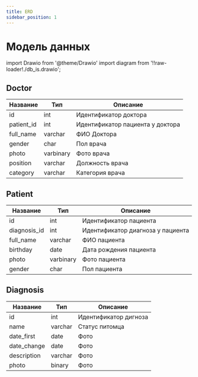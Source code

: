 ```yaml
---
title: ERD
sidebar_position: 1
---
```


# Модель данных

import Drawio from '@theme/Drawio'
import diagram from '!!raw-loader!./db_is.drawio';

<Drawio content={diagram} editable={false} />


## Doctor

| Название | Тип     | Описание              |
| -------- | ------- | --------------------- |
| id       | int     | Идентификатор доктора |
| patient_id       | int     | Идентификатор пациента у доктора |
| full_name     | varchar | ФИО Доктора           |
| gender   | char    | Пол врача        |
| photo    | varbinary | Фото врача     |
| position   | varchar | Должность врача|
| category    | varchar | Категория врача|

## Patient

| Название | Тип     | Описание              |
| -------- | ------- | --------------------- |
| id       | int     | Идентификатор пациента |
| diagnosis_id     | int | Идентификатор диагноза у пациента        |
| full_name   | varchar    | ФИО пациента   |
| birthday    | date | Дата рождения пациента                |
| photo   | varbinary | Фото пациента                 |
| gender    | char | Пол пациента                 |

## Diagnosis

| Название | Тип     | Описание              |
| -------- | ------- | --------------------- |
| id       | int     | Идентификатор дигноза |
| name   | varchar    | Статус питомца        |
| date_first    | date | Фото                  |
| date_change   | date | Фото                  |
| description    | varchar | Фото                  |
| photo    | binary | Фото                  |
